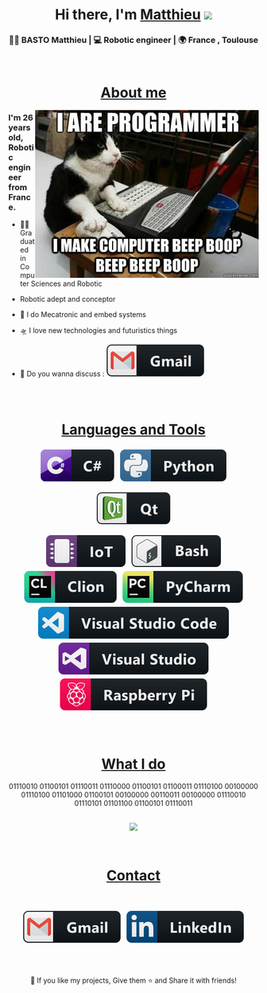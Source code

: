 <div align="center">
   <h1>Hi there, I'm 
   <a href="https://github.com/matthieu66100">Matthieu</a> 
   <img src="https://media.giphy.com/media/hvRJCLFzcasrR4ia7z/giphy.gif" width="25px"> 
   </h1>
</div>

<!-- <div align="center">
    <p align='center'>
        <a href="https://www.linkedin.com/in/hemant-j-85518a195/">
        <img height="30" src="https://raw.githubusercontent.com/8bithemant/8bithemant/master/linkedin.png?raw=true">
        </a>&nbsp;&nbsp;
        <a href="https://www.coffee.com/hemant">
        <img height="30" src="https://raw.githubusercontent.com/8bithemant/8bithemant/master/coffee.jpg?raw=true">
        </a>&nbsp;&nbsp;
    </p>
</div> -->

<div align="center">
  <h3> 👨‍💻 BASTO Matthieu | 💻 Robotic engineer | 🌍 France , Toulouse </h3>
</div>

<br>
  <div align="center">
    <h1><u> About me </u></h1>
  </div>

<img align="right"  alt="cat doing beep boop, with a computer" src="ressource\img\bipboop.jpg"/>
<p align="center">
  <h3> I'm 26 years old, Robotic engineer from France.</h3>
</p>

 - 👨‍🎓 Graduated in Computer Sciences and Robotic 

 - Robotic adept and conceptor 
   
 - 🤖 I do Mecatronic and embed systems

 - 🛸 I love new technologies and futuristics things
 
 - 💬 Do you wanna discuss : [<img src="ressource\svg\social\gmail.svg" >](mailto:matthieu.basto@gmail.com)
</br>

<br>
<div align="center">
<h1><u>Languages and Tools</u></h1>
</div>

  <!-- For more icons please follow  https://github.com/MikeCodesDotNET/ColoredBadges -->
<p align="center">
  <img src="ressource\svg\dev\languages\csharp.svg" alt="csharp" style="vertical-align:top; margin:4px">
  <img src="ressource\svg\dev\languages\python.svg" alt="python" style="vertical-align:top; margin:4px">
  <!-- c, c++, SQL,  -->
</p>

<p align="center">
  <img src="ressource\svg\dev\frameworks\qt.svg" alt="QT" style="vertical-align:top; margin:4px">
<!-- ROS, Atom, -->
</p>

<p align="center">
  <img src="ressource\svg\dev\misc\iot.svg" alt="IoT" style="vertical-align:top; margin:4px">
  <img src="ressource\svg\dev\tools\bash.svg" alt="bash" style="vertical-align:top; margin:4px">
  <img src="ressource\svg\dev\tools\jetbrains_clion.svg" alt="jetbrains_clion" style="vertical-align:top; margin:4px">
  <img src="ressource\svg\dev\tools\jetbrains_pycharm.svg" alt="jetbrains_pycharm" style="vertical-align:top; margin:4px">
  <img src="ressource\svg\dev\tools\visualstudio_code.svg" alt="visualstudio_code" style="vertical-align:top; margin:4px">
  <img src="ressource\svg\dev\tools\visualstudio.svg" alt="visualstudio" style="vertical-align:top; margin:4px">
  <img src="ressource\svg\devices\raspberrypi.svg" alt="raspberrypi" style="vertical-align:top; margin:4px">
  <!-- Linux, Windows -->
</p>
<br />

<br>
  <div align="center">
    <h1><u>What I do</u></h1>
01110010 01100101 01110011 01110000 01100101 01100011 01110100 00100000 01110100 01101000 01100101 00100000 00110011 00100000 01110010 01110101 01101100 01100101 01110011  </div>
<br />

<p align="center">
   <img src="https://media.giphy.com/media/26DNc9KWmxRd8nkUU/giphy.gif"/>
</p>
   
<br>
  <div align="center">
    <h1><u>Contact</u></h1>
</br>
  
  [<img src="ressource\svg\social\gmail.svg" alt="Gmail" style="vertical-align:top; margin:4px">](mailto:matthieu.basto@gmail.com)
  [<img src="ressource\svg\social\linkedin.svg" alt="Linkedin" style="vertical-align:top; margin:4px">](https://www.linkedin.com/in/matthieu-basto-111a85159)
<!-- 
[<img src="ressource\svg\social\twitter.svg" alt="QT" style="vertical-align:top; margin:4px">]()
-->  

<br>
</br>

<p align="center">💙 If you like my projects, Give them ⭐ and Share it with friends!</p>


<p align="center">
        <!-- <img src="ressource\svg\footer.svg" alt="Github Stats" /> -->
</p>




<!-- Original source for the github readme.md : https://github.com/mayhemantt/mayhemantt/blob/master/README.md -->

